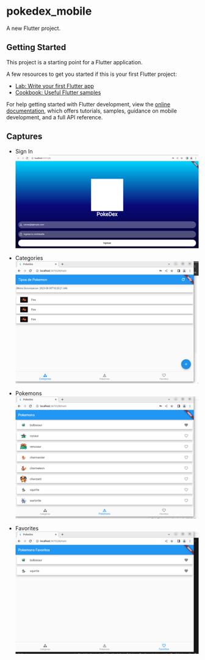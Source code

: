 <!-- @format -->

# pokedex_mobile

A new Flutter project.

## Getting Started

This project is a starting point for a Flutter application.

A few resources to get you started if this is your first Flutter project:

- [Lab: Write your first Flutter app](https://docs.flutter.dev/get-started/codelab)
- [Cookbook: Useful Flutter samples](https://docs.flutter.dev/cookbook)

For help getting started with Flutter development, view the
[online documentation](https://docs.flutter.dev/), which offers tutorials,
samples, guidance on mobile development, and a full API reference.

## Captures 
- Sign In  
![SingIn](https://github.com/chrispaz88/pokedex-Flutter/blob/main/assets/images/SigInChris.png)

- Categories  
![SingIn](https://github.com/chrispaz88/pokedex-Flutter/blob/main/assets/images/VentanaCategorias.png)

- Pokemons  
![SingIn](https://github.com/chrispaz88/pokedex-Flutter/blob/main/assets/images/VentanaPokemones.png)

- Favorites  
![SingIn](https://github.com/chrispaz88/pokedex-Flutter/blob/main/assets/images/VentanaFavoritos.png)

